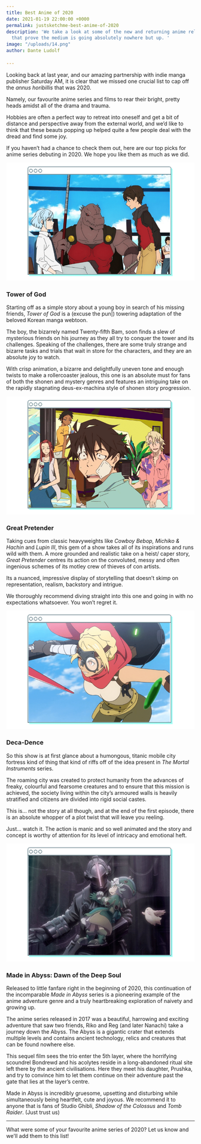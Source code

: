 ```yaml
---
title: Best Anime of 2020
date: 2021-01-19 22:00:00 +0000
permalink: justsketchme-best-anime-of-2020
description: 'We take a look at some of the new and returning anime released in 2020
  that prove the medium is going absolutely nowhere but up. '
image: "/uploads/14.png"
author: Dante Ludolf

---
```

Looking back at last year, and our amazing partnership with indie manga publisher Saturday AM, it is clear that we missed one crucial list to cap off the _annus horibillis_ that was 2020.

Namely, our favourite anime series and films to rear their bright, pretty heads amidst all of the drama and trauma.

Hobbies are often a perfect way to retreat into oneself and get a bit of distance and perspective away from the external world, and we’d like to think that these beauts popping up helped quite a few people deal with the dread and find some joy.

If you haven’t had a chance to check them out, here are our top picks for anime series debuting in 2020. We hope you like them as much as we did.

![](/uploads/12-1.png)

### Tower of God

Starting off as a simple story about a young boy in search of his missing friends, _Tower of God_ is a (excuse the pun|) towering adaptation of the beloved Korean manga webtoon.

The boy, the bizarrely named Twenty-fifth Bam, soon finds a slew of mysterious friends on his journey as they all try to conquer the tower and its challenges. Speaking of the challenges, there are some truly strange and bizarre tasks and trials that wait in store for the characters, and they are an absolute joy to watch.

With crisp animation, a bizarre and delightfully uneven tone and enough twists to make a rollercoaster jealous, this one is an absolute must for fans of both the shonen and mystery genres and features an intriguing take on the rapidly stagnating deus-ex-machina style of shonen story progression.

![](/uploads/14.png)

### Great Pretender   

Taking cues from classic heavyweights like _Cowboy Bebop, Michiko & Hachin_ and _Lupin III_, this gem of a show takes all of its inspirations and runs wild with them. A more grounded and realistic take on a heist/ caper story, _Great Pretender_ centres its action on the convoluted, messy and often ingenious schemes of its motley crew of thieves of con artists.

Its a nuanced, impressive display of storytelling that doesn’t skimp on representation, realism, backstory and intrigue.

We thoroughly recommend diving straight into this one and going in with no expectations whatsoever. You won’t regret it.

![](/uploads/13-2.png)

### Deca-Dence

So this show is at first glance about a humongous, titanic mobile city fortress kind of thing that kind of riffs off of the idea present in _The Mortal Instruments_ series.

The roaming city was created to protect humanity from the advances of freaky, colourful and fearsome creatures and to ensure that this mission is achieved, the society living within the city’s armoured walls is heavily stratified and citizens are divided into rigid social castes.

This is… not the story at all though, and at the end of the first episode, there is an absolute whopper of a plot twist that will leave you reeling.

Just… watch it. The action is manic and so well animated and the story and concept is worthy of attention for its level of intricacy and emotional heft. 

![](/uploads/11-1.png)

### Made in Abyss: Dawn of the Deep Soul

Released to little fanfare right in the beginning of 2020, this continuation of the incomparable _Made in Abyss_ series is a pioneering example of the anime adventure genre and a truly heartbreaking exploration of naivety and growing up.

The anime series released in 2017 was a beautiful, harrowing and exciting adventure that saw two friends, Riko and Reg (and later Nanachi) take a journey down the Abyss. The Abyss is a gigantic crater that extends multiple levels and contains ancient technology, relics and creatures that can be found nowhere else.

This sequel film sees the trio enter the 5th layer, where the horrifying scoundrel Bondrewd and his acolytes reside in a long-abandoned ritual site left there by the ancient civilisations. Here they meet his daughter, Prushka, and try to convince him to let them continue on their adventure past the gate that lies at the layer’s centre.

Made in Abyss is incredibly gruesome, upsetting and disturbing while simultaneously being heartfelt, cute and joyous. We recommend it to anyone that is fans of Studio Ghibli, _Shadow of the Colossus_ and _Tomb Raider_. (Just trust us)

***

What were some of your favourite anime series of 2020? Let us know and we'll add them to this list!